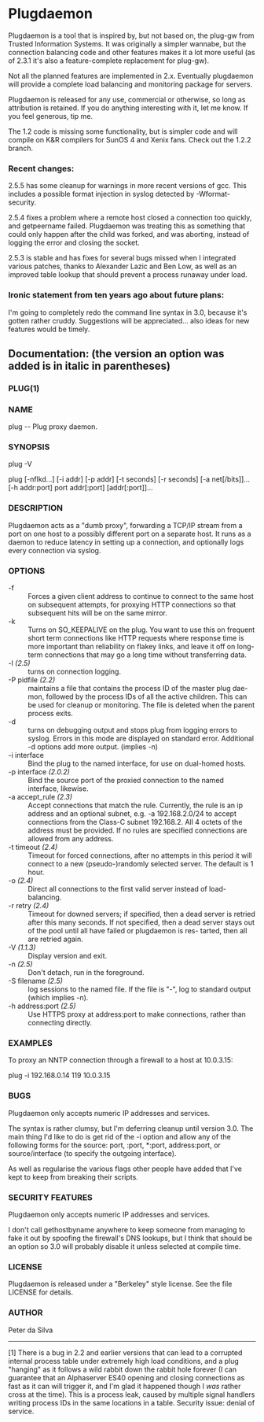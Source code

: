 # Plugdaemon

Plugdaemon is a tool that is inspired by, but not based on, the plug-gw from Trusted Information Systems. It was originally a simpler wannabe, but the connection balancing code and other features makes it a lot more useful (as of 2.3.1 it's also a feature-complete replacement for plug-gw).

Not all the planned features are implemented in 2.x. Eventually plugdaemon will provide a complete load balancing and monitoring package for servers.

Plugdaemon is released for any use, commercial or otherwise, so long as attribution is retained. If you do anything interesting with it, let me know. If you feel generous, tip me.

The 1.2 code is missing some functionality, but is simpler code and will compile on K&R compilers for SunOS 4 and Xenix fans. Check out the 1.2.2 branch.

### Recent changes:

2.5.5 has some cleanup for warnings in more recent versions of gcc. This includes a possible format injection in syslog detected by -Wformat-security.

2.5.4 fixes a problem where a remote host closed a connection too quickly, and getpeername failed. Plugdaemon was treating this as something that could only happen after the child was forked, and was aborting, instead of logging the error and closing the socket.

2.5.3 is stable and has fixes for several bugs missed when I integrated various patches, thanks to Alexander Lazic and Ben Low, as well as an improved table lookup that should prevent a process runaway under load.

### Ironic statement from ten years ago about future plans:

I'm going to completely redo the command line syntax in 3.0, because it's gotten rather cruddy. Suggestions will be appreciated... also ideas for new features would be timely.

## Documentation: (the version an option was added is in italic in parentheses)

### PLUG(1)

### NAME
  plug -- Plug proxy daemon.

### SYNOPSIS
  plug -V

  plug [-nflkd...] [-i addr] [-p addr] [-t seconds] [-r seconds] [-a net[/bits]]... [-h addr:port] port addr[:port] [addr[:port]]...

### DESCRIPTION
  Plugdaemon acts as a "dumb proxy", forwarding a TCP/IP stream from a port
  on one host to a possibly different port on a separate host. It runs as a
  daemon to reduce latency in setting up a connection, and optionally logs
  every connection via syslog.

### OPTIONS

<dl compact>
<dt>-f<dd>  Forces a given client address to continue to connect to the same host on subsequent attempts, for proxying HTTP connections so that subsequent hits will be on the same mirror.  
<dt>-k<dd>  Turns on SO_KEEPALIVE on the plug. You want to use this on frequent short term connections like HTTP requests where response time is more important than reliability on flakey links, and leave it off on long- term connections that may go a long time without transferring data.  
<dt>-l <i>(2.5)</i>
<dd>  turns on connection logging.
<dt>-P pidfile <i>(2.2)</i> <dd>    maintains a file that contains the process ID of the master plug dae- mon, followed by the process IDs of all the active children. This can be used for cleanup or monitoring. The file is deleted when the parent process exits.  
<dt>-d<dd>  turns on debugging output and stops plug from logging errors to syslog. Errors in this mode are displayed on standard error.  Additional -d options add more output. (implies -n) 
<dt>-i interface
<dd>    Bind the plug to the named interface, for use on dual-homed hosts.  
<dt>-p interface <i>(2.0.2)</i>
<dd>    Bind the source port of the proxied connection to the named interface, likewise.  
<dt>-a accept_rule <i>(2.3)</i>
<dd>    Accept connections that match the rule.  Currently, the  rule is an ip address and an optional subnet, e.g. -a 192.168.2.0/24 to accept connections  from the  Class-C  subnet 192.168.2. All 4 octets of the address must be provided. If no rules are specified connections are allowed from any address.  
<dt>-t timeout <i>(2.4)</i>
<dd>    Timeout for forced connections, after no attempts in this period it will connect to a new (pseudo-)randomly selected server. The default is 1 hour.  
<dt>-o <i>(2.4)</i>
<dd>    Direct all connections to the first valid server instead of load- balancing.  
<dt>-r retry <i>(2.4)</i>
<dd>    Timeout for downed servers; if specified, then a dead server is retried after this many seconds.  If not specified, then a dead server stays out of the pool until all have failed or plugdaemon is res- tarted, then all are retried again.  
<dt>-V <i>(1.1.3)</i>
<dd>    Display version and exit.  
<dt>-n <i>(2.5)</i>
<dd>   Don't detach, run in the foreground.  
<dt>-S filename <i>(2.5)</i>
<dd>    log sessions to the named file. If the file is "-", log to standard output (which implies -n).  
<dt>-h address:port <i>(2.5)</i>
<dd>    Use HTTPS proxy at address:port to make connections, rather than connecting directly.
</dl>

### EXAMPLES

  To proxy an NNTP connection through a firewall to a host at 10.0.3.15:

  plug -i 192.168.0.14 119 10.0.3.15

### BUGS

  Plugdaemon only accepts numeric IP addresses and services.

  The syntax is rather clumsy, but I'm deferring cleanup until version
  3.0. The main thing I'd like to do is get rid of the -i option and
  allow any of the following forms for the source: port, :port,
  *:port, address:port, or source/interface (to specify
  the outgoing interface).

   As well as regularise the various flags other people have added that
   I've kept to keep from breaking their scripts.

### SECURITY FEATURES

  Plugdaemon only accepts numeric IP addresses and services.

  I don't call gethostbyname anywhere to keep someone from managing
  to fake it out by spoofing the firewall's DNS lookups, but I think
  that should be an option so 3.0 will probably disable it unless
  selected at compile time.

### LICENSE

  Plugdaemon is released under a "Berkeley" style license. See the file
  LICENSE for details.

### AUTHOR

  Peter da Silva <resuna at gmail.com>

----------

[1] There is a bug in 2.2 and earlier versions that can lead to a corrupted internal process table under extremely high load conditions, and a plug "hanging" as it follows a wild rabbit down the rabbit hole forever (I can guarantee that an Alphaserver ES40 opening and closing connections as fast as it can will trigger it, and I'm glad it happened though I *was* rather cross at the time). This is a process leak, caused by multiple signal handlers writing process IDs in the same locations in a table. Security issue: denial of service.


